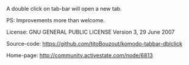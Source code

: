 A double click on tab-bar will open a new tab.

PS: Improvements more than welcome.

License:
GNU GENERAL PUBLIC LICENSE Version 3, 29 June 2007

Source-code:
https://github.com/titoBouzout/komodo-tabbar-dblclick

Home-page:
http://community.activestate.com/node/6813